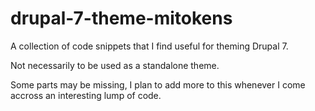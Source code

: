 # drupal-7-theme-mitokens
A collection of code snippets that I find useful for theming Drupal 7.

Not necessarily to be used as a standalone theme.

Some parts may be missing, I plan to add more to this whenever I come accross an interesting lump of code.
